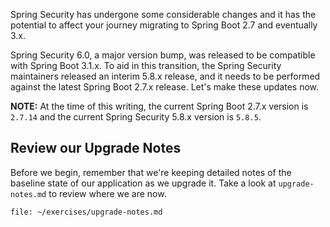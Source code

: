 Spring Security has undergone some considerable changes and it has the potential to affect your journey migrating to Spring Boot 2.7 and eventually 3.x.

Spring Security 6.0, a major version bump, was released to be compatible with Spring Boot 3.1.x. To aid in this transition, the Spring Security maintainers released an interim 5.8.x release, and it needs to be performed against the latest Spring Boot 2.7.x release. Let's make these updates now.

**NOTE:** At the time of this writing, the current Spring Boot 2.7.x version is `2.7.14` and the current Spring Security 5.8.x version is `5.8.5`.

## Review our Upgrade Notes

Before we begin, remember that we're keeping detailed notes of the baseline state of our application as we upgrade it. Take a look at `upgrade-notes.md` to review where we are now.

```editor:open-file
file: ~/exercises/upgrade-notes.md
```
